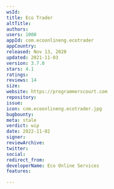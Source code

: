 ```yaml
---
wsId: 
title: Eco Trader
altTitle: 
authors: 
users: 1000
appId: com.ecoonlineng.ecotrader
appCountry: 
released: Nov 13, 2020
updated: 2021-11-03
version: 3.7.0
stars: 4.1
ratings: 
reviews: 14
size: 
website: https://programmerscourt.com
repository: 
issue: 
icon: com.ecoonlineng.ecotrader.jpg
bugbounty: 
meta: stale
verdict: wip
date: 2022-11-02
signer: 
reviewArchive: 
twitter: 
social: 
redirect_from: 
developerName: Eco Online Services
features: 

---
```


